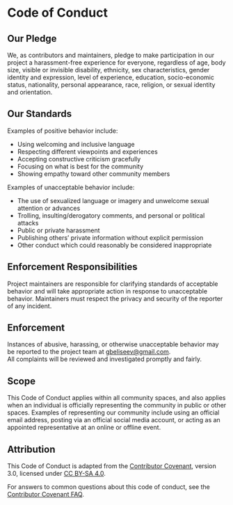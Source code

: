 # Code of Conduct

## Our Pledge

We, as contributors and maintainers, pledge to make participation in our project a harassment-free experience for everyone, regardless of age, body size, visible or invisible disability, ethnicity, sex characteristics, gender identity and expression, level of experience, education, socio-economic status, nationality, personal appearance, race, religion, or sexual identity and orientation.

## Our Standards

Examples of positive behavior include:
- Using welcoming and inclusive language
- Respecting different viewpoints and experiences
- Accepting constructive criticism gracefully
- Focusing on what is best for the community
- Showing empathy toward other community members

Examples of unacceptable behavior include:
- The use of sexualized language or imagery and unwelcome sexual attention or advances
- Trolling, insulting/derogatory comments, and personal or political attacks
- Public or private harassment
- Publishing others’ private information without explicit permission
- Other conduct which could reasonably be considered inappropriate

## Enforcement Responsibilities

Project maintainers are responsible for clarifying standards of acceptable behavior and will take appropriate action in response to unacceptable behavior. Maintainers must respect the privacy and security of the reporter of any incident.

## Enforcement

Instances of abusive, harassing, or otherwise unacceptable behavior may be reported to the project team at gbeliseev@gmail.com.  
All complaints will be reviewed and investigated promptly and fairly.

## Scope

This Code of Conduct applies within all community spaces, and also applies when an individual is officially representing the community in public or other spaces. Examples of representing our community include using an official email address, posting via an official social media account, or acting as an appointed representative at an online or offline event.

## Attribution

This Code of Conduct is adapted from the [Contributor Covenant](https://www.contributor-covenant.org/version/3/0/code_of_conduct.html), version 3.0, licensed under [CC BY-SA 4.0](https://creativecommons.org/licenses/by-sa/4.0/).

For answers to common questions about this code of conduct, see the [Contributor Covenant FAQ](https://www.contributor-covenant.org/faq/).
